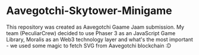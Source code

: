 # Aavegotchi-Skytower-Minigame

This repository was created as Aavegotchi Gaame Jaam submission. 
My team (PeculiarCrew) decided to use Phaser 3 as an JavaScript Game Library, Moralis as an Web3 technology layer and what's the most important - we used some magic to fetch SVG from Aavegotchi blockchain :D
